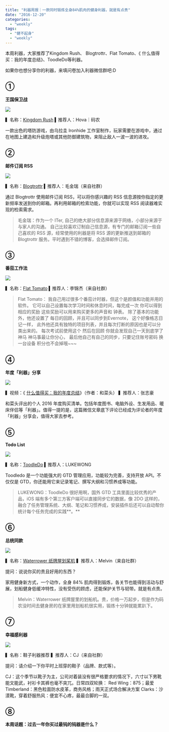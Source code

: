 ```yaml
---
title: "利器周报｜一款同时锻炼全身84%肌肉的健身利器，就是有点贵"
date: "2016-12-20"
categories: 
  - "weekly"
tags: 
  - "健不起身"
  - "weekly"
---
```


本周利器，大家推荐了Kingdom Rush、 Blogtrottr、Flat Tomato、《 什么值得买：我的年度总结》、ToodleDo等利器。

如果你也想分享你的利器，来填问卷加入利器微信群吧:D

## ①

**王国保卫战**

![](/images/21310.jpeg)

▍名称：[Kingdom Rush](https://www.kingdomrush.com/) ▍推荐人：Hova｜码农

一款出色的塔防游戏，由乌拉圭 Ironhide 工作室制作，玩家需要在游戏中，通过在地图上建造和升级炮塔或其他防御建筑物，来阻止敌人一波一波的进攻。

## ②

**邮件订阅 RSS**

![](/images/92511.png)

▍名称：[Blogtrottr](https://blogtrottr.com/) ▍推荐人：毛金瑞（来自社群）

通过 Blogtrottr 使用邮件订阅 RSS，可以将你感兴趣的 RSS 信息源按你指定的更新频率发送到你的邮箱。再利用邮箱的检索功能，你就可以实现 RSS 阅读器难实现的检索需求。

> 毛金瑞：作为一个 ITer, 自己的绝大部分信息源来源于网络，小部分来源于与家人的沟通。 自己比较喜欢订制自己信息源，有专门的邮箱订阅一些自己喜欢的 RSS 源，经常使用的利器是将 RSS 源的更新推送到邮箱的 Blogtrottr 服务。平时遇到不错的博客，会选择邮件订阅。

## ③

**番茄工作法**

![](/images/62318.png)

▍名称：[Flat Tomato](https://www.flatpomodoro.com/) ▍推荐人：李锦杰（来自社群）

> Flat Tomato： 我自己用过很多个番茄计时器，但这个是颜值和功能并用的软件。 它可以自己设置每次学习时间和休息时间，每完成一次 你可以得到相应的奖励 这些奖励可以用来购买更多的声音和 钟表。 除了基本的功能外，他还设置了 每日的回顾，并且可以同步到Evernote， 这个好像格志日记一样， 此外他还具有独特的项目列表，并且每次打断的原因也是可以分类出来的。 每次考试前使用这个 然后在回顾 你就会发现自己一天到底学了神马 神马事最让你分心， 最后他自己有自己的同步，只要记住账号密码 换一台设备 积分也不会掉哦~~~

## ④

**年度「利器」分享**

![](/images/12578.png)

▍视频：《 [什么值得买：我的年度总结](https://mp.weixin.qq.com/s?__biz=MjM5MjAzODU2MA==&mid=2652780339&idx=1&sn=dda2d9b17651097b10dc39de474ff127&chksm=bd46fcfc8a3175eae1e49b21999bb6ae9010a26567d0d122040c3a7f65130058f7b9d8ef352e&scene=0#rd)》（作者：和菜头） ▍推荐人：张志豪

和菜头评出的个人 2016 年度购买清单。包括年度图书、电脑外设、生发用品、暖床伴侣等「利器」。值得一提的是，这篇微信文章底下评论已经成为评论者的年度「利器」分享会，值得大家去参考。

## ⑤

**Todo List**

![](/images/24065.jpeg)

▍名称：[ToodleDo](https://www.toodledo.com/#) ▍推荐人：LUKEWONG

Toodledo 是一个功能强大的 GTD 管理应用，功能较为完善，支持开放 API。不仅仅是 GTD，你还能用它来记录笔记、撰写大纲和习惯养成等功能。

> LUKEWONG：ToodleDo 很好用啊，国外 GTD 工具里面比较优秀的产品，iOS 端有多个第三方客户端可以直接同步它的数据，像 2DO 这样的，融合了任务管理系统、大纲、笔记和习惯养成，安装插件后还可以自动帮你统计每个任务完成的实践**。**

## ⑥

**总统同款**

![](/images/68110.png)

▍名称：[Waterrower 纸牌屋划桨机](https://detail.tmall.com/item.htm?spm=a1z10.1-b.w5003-13770377611.1.NNQIR1&id=527441564981&scene=taobao_shop) ▍推荐人：Melvin（来自社群）

提问：说说你买的贵且好用的东西？

家用健身新方式，一个动作，全身 84% 肌肉得到锻炼，各关节也能得到活动与舒展，划船健身低缓冲特性，没有受伤的顾虑，还能保护关节与韧带。就是有点贵。

> Melvin：Waterrower 纸牌屋里的划船机。贵，价格一万起步，但是作为码农没时间去健身房的在家里用划船机很实用，锻炼十分钟就能累趴下。

## ⑦

**幸福感利器**

![](/images/23906.jpg)

▍名称：鞋子利器推荐 ▍推荐人：CJ（来自社群）

提问：请介绍一下你平时上班穿的鞋子（品牌、款式等）。

CJ：这个季节以靴子为主，公司对着装没有很严格要求的情况下，六寸以下男靴能文能武，衬衫卡其裤也毫不突兀。日常四双轮换： Red Wing：875；最爱 Timberland：黑色粒面防水皮革，商务风格；雨天正式场合解决方案 Clarks：沙漠靴，穿着舒服热风：便宜不心疼，最最合脚的一双。

## ⑧

**本周话题：过去一年你买过最钝的钝器是什么？**
